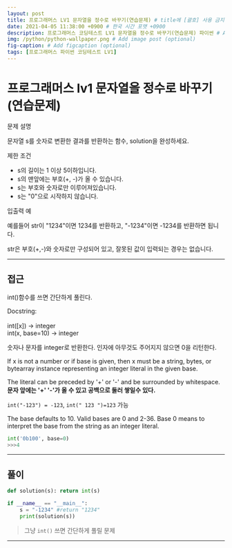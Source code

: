 ```yaml
---
layout: post
title: 프로그래머스 LV1 문자열을 정수로 바꾸기(연습문제) # title에 [괄호] 사용 금지
date: 2021-04-05 11:38:00 +0900 # 한국 시간 포맷 +0900
description: 프로그래머스 코딩테스트 LV1 문자열을 정수로 바꾸기(연습문제) 파이썬 # Add post description (optional)
img: /python/python-wallpaper.png # Add image post (optional)
fig-caption: # Add figcaption (optional)
tags: [프로그래머스 파이썬 코딩테스트 LV1]
---
```


# 프로그래머스 lv1 문자열을 정수로 바꾸기(연습문제)

문제 설명<br>

문자열 s를 숫자로 변환한 결과를 반환하는 함수, solution을 완성하세요.<br>


제한 조건<br>

* s의 길이는 1 이상 5이하입니다.<br>
* s의 맨앞에는 부호(+, -)가 올 수 있습니다.<br>
* s는 부호와 숫자로만 이루어져있습니다.<br>
* s는 "0"으로 시작하지 않습니다.<br>

입출력 예<br>

예를들어 str이 "1234"이면 1234를 반환하고, "-1234"이면 -1234를 반환하면 됩니다.<br>

str은 부호(+,-)와 숫자로만 구성되어 있고, 잘못된 값이 입력되는 경우는 없습니다.<br>

---

## 접근
int()함수를 쓰면 간단하게 풀린다.<br>

Docstring: <br>    
int([x]) -> integer<br>
int(x, base=10) -> integer<br>

숫자나 문자를 integer로 반환한다. 인자에 아무것도 주어지지 않으면 0을 리턴한다.<br>

If x is not a number or if base is given, then x must be a string,
bytes, or bytearray instance representing an integer literal in the
given base.  

The literal can be preceded by '+' or '-' and be surrounded
by whitespace. <br>
**문자 앞에는 '+' '-'가 올 수 있고 공백으로 둘러 쌓일수 있다.**

`int("-123") = -123`, `int(" 123 ")=123`  가능

The base defaults to 10.  Valid bases are 0 and 2-36.
Base 0 means to interpret the base from the string as an integer literal.

```python
int('0b100', base=0)
>>>4
```
---

## 풀이

```python
def solution(s): return int(s)

if __name__ == "__main__":
    s = "-1234" #return "1234"
    print(solution(s))
```
> 그냥 `int()` 쓰면 간단하게 풀릴 문제

---

